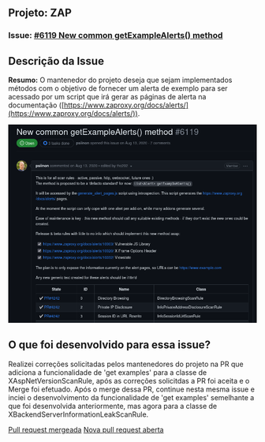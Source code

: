 ## Projeto: ZAP 

### Issue: [#6119 New common getExampleAlerts() method](https://github.com/zaproxy/zaproxy/issues/6119)

## Descrição da Issue

**Resumo:** O mantenedor do projeto deseja que sejam implementados métodos com o objetivo de fornecer um alerta de exemplo para ser acessado por um script que irá gerar as páginas de alerta na documentação ([https://www.zaproxy.org/docs/alerts/](https://www.zaproxy.org/docs/alerts/)).

![Zap: Issue 6119](../../assets/zap-issue-6119.png)


## O que foi desenvolvido para essa issue?

Realizei correções solicitadas pelos mantenedores do projeto na PR que adiciona a funcionalidade de 'get examples' para a classe de XAspNetVersionScanRule, após as correções solicitdas a PR foi aceita e o Merge foi efetuado. Após o merge dessa PR, continue nesta mesma issue e inciei o desenvolvimento da funcionalidade de 'get examples' semelhante a que foi desenvolvida anteriormente, mas agora para a classe de XBackendServerInformationLeakScanRule.

[Pull request mergeada](https://github.com/zaproxy/zap-extensions/pull/4623)
[Nova pull request aberta](https://github.com/zaproxy/zap-extensions/pull/4677)

